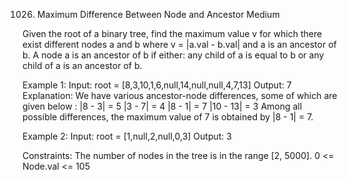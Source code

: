 1026. Maximum Difference Between Node and Ancestor
Medium

Given the root of a binary tree, find the maximum value v for which there exist different nodes a and b where v = |a.val - b.val| and a is an ancestor of b.
A node a is an ancestor of b if either: any child of a is equal to b or any child of a is an ancestor of b.

Example 1:
Input: root = [8,3,10,1,6,null,14,null,null,4,7,13]
Output: 7
Explanation: We have various ancestor-node differences, some of which are given below :
|8 - 3| = 5
|3 - 7| = 4
|8 - 1| = 7
|10 - 13| = 3
Among all possible differences, the maximum value of 7 is obtained by |8 - 1| = 7.

Example 2:
Input: root = [1,null,2,null,0,3]
Output: 3
 
Constraints:
The number of nodes in the tree is in the range [2, 5000].
0 <= Node.val <= 105
